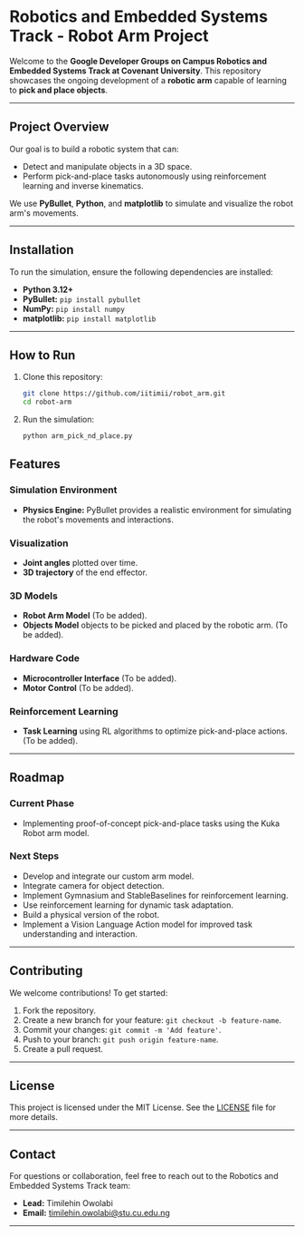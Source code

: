 # Robotics and Embedded Systems Track - Robot Arm Project

Welcome to the **Google Developer Groups on Campus Robotics and Embedded Systems Track at Covenant University**. This repository showcases the ongoing development of a **robotic arm** capable of learning to **pick and place objects**.

---

## Project Overview

Our goal is to build a robotic system that can:
- Detect and manipulate objects in a 3D space.
- Perform pick-and-place tasks autonomously using reinforcement learning and inverse kinematics.

We use **PyBullet**, **Python**, and **matplotlib** to simulate and visualize the robot arm's movements.

---

## Installation
To run the simulation, ensure the following dependencies are installed:

- **Python 3.12+**
- **PyBullet:** `pip install pybullet`
- **NumPy:** `pip install numpy`
- **matplotlib:** `pip install matplotlib`

---

## How to Run

1. Clone this repository:
   ```bash
   git clone https://github.com/iitimii/robot_arm.git
   cd robot-arm
   ```

2. Run the simulation:
    ```bash
    python arm_pick_nd_place.py
    ```

## Features

### Simulation Environment
- **Physics Engine:** PyBullet provides a realistic environment for simulating the robot's movements and interactions.

### Visualization
- **Joint angles** plotted over time.
- **3D trajectory** of the end effector.

### 3D Models
- **Robot Arm Model** (To be added).
- **Objects Model** objects to be picked and placed by the robotic arm. (To be added).

### Hardware Code
- **Microcontroller Interface** (To be added).
- **Motor Control** (To be added).

### Reinforcement Learning
- **Task Learning** using RL algorithms to optimize pick-and-place actions. (To be added).

---

## Roadmap

### Current Phase
- Implementing proof-of-concept pick-and-place tasks using the Kuka Robot arm model.

### Next Steps
- Develop and integrate our custom arm model.
- Integrate camera for object detection.
- Implement Gymnasium and StableBaselines for reinforcement learning.
- Use reinforcement learning for dynamic task adaptation.
- Build a physical version of the robot.
- Implement a Vision Language Action model for improved task understanding and interaction.

---

## Contributing

We welcome contributions! To get started:

1. Fork the repository.
2. Create a new branch for your feature: `git checkout -b feature-name`.
3. Commit your changes: `git commit -m 'Add feature'`.
4. Push to your branch: `git push origin feature-name`.
5. Create a pull request.

---

## License

This project is licensed under the MIT License. See the [LICENSE](./LICENSE) file for more details.

---

## Contact

For questions or collaboration, feel free to reach out to the Robotics and Embedded Systems Track team:

- **Lead:** Timilehin Owolabi
- **Email:** [timilehin.owolabi@stu.cu.edu.ng](mailto:timilehin.owolabi@stu.cu.edu.ng)

---

